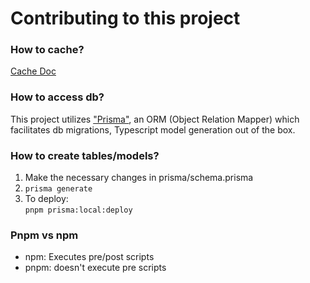 # Contributing to this project

### How to cache?

[Cache Doc](https://docs.nestjs.com/techniques/caching)

### How to access db?

This project utilizes ["Prisma"](https://www.prisma.io), an ORM (Object Relation Mapper)
which facilitates db migrations, Typescript model generation out of the box.

### How to create tables/models?

1. Make the necessary changes in prisma/schema.prisma
2. `prisma generate `
3. To deploy:  
   `pnpm prisma:local:deploy`

### Pnpm vs npm

- npm: Executes pre/post scripts
- pnpm: doesn't execute pre scripts
